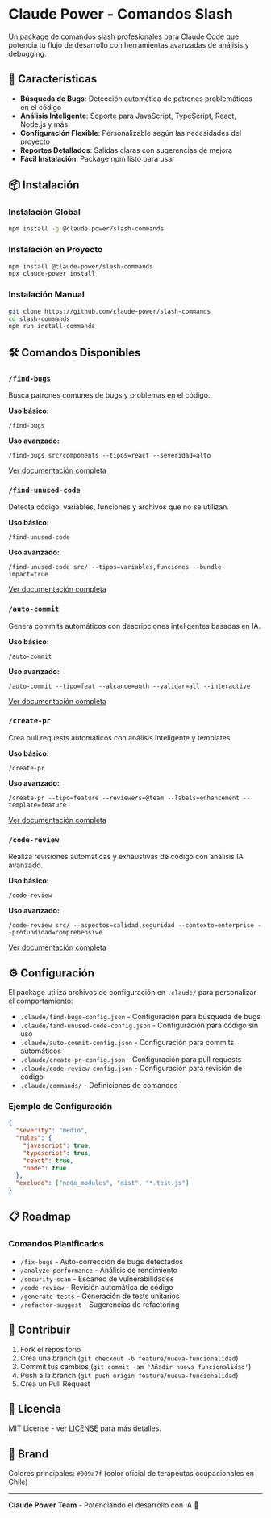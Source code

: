 # Claude Power - Comandos Slash

Un package de comandos slash profesionales para Claude Code que potencia tu flujo de desarrollo con herramientas avanzadas de análisis y debugging.

## 🚀 Características

- **Búsqueda de Bugs**: Detección automática de patrones problemáticos en el código
- **Análisis Inteligente**: Soporte para JavaScript, TypeScript, React, Node.js y más
- **Configuración Flexible**: Personalizable según las necesidades del proyecto
- **Reportes Detallados**: Salidas claras con sugerencias de mejora
- **Fácil Instalación**: Package npm listo para usar

## 📦 Instalación

### Instalación Global
```bash
npm install -g @claude-power/slash-commands
```

### Instalación en Proyecto
```bash
npm install @claude-power/slash-commands
npx claude-power install
```

### Instalación Manual
```bash
git clone https://github.com/claude-power/slash-commands
cd slash-commands
npm run install-commands
```

## 🛠️ Comandos Disponibles

### `/find-bugs`
Busca patrones comunes de bugs y problemas en el código.

**Uso básico:**
```
/find-bugs
```

**Uso avanzado:**
```
/find-bugs src/components --tipos=react --severidad=alto
```

[Ver documentación completa](./commands/find-bugs.md)

### `/find-unused-code`
Detecta código, variables, funciones y archivos que no se utilizan.

**Uso básico:**
```
/find-unused-code
```

**Uso avanzado:**
```
/find-unused-code src/ --tipos=variables,funciones --bundle-impact=true
```

[Ver documentación completa](./commands/find-unused-code.md)

### `/auto-commit`
Genera commits automáticos con descripciones inteligentes basadas en IA.

**Uso básico:**
```
/auto-commit
```

**Uso avanzado:**
```
/auto-commit --tipo=feat --alcance=auth --validar=all --interactive
```

[Ver documentación completa](./commands/auto-commit.md)

### `/create-pr`
Crea pull requests automáticos con análisis inteligente y templates.

**Uso básico:**
```
/create-pr
```

**Uso avanzado:**
```
/create-pr --tipo=feature --reviewers=@team --labels=enhancement --template=feature
```

[Ver documentación completa](./commands/create-pr.md)

### `/code-review`
Realiza revisiones automáticas y exhaustivas de código con análisis IA avanzado.

**Uso básico:**
```
/code-review
```

**Uso avanzado:**
```
/code-review src/ --aspectos=calidad,seguridad --contexto=enterprise --profundidad=comprehensive
```

[Ver documentación completa](./commands/code-review.md)

## ⚙️ Configuración

El package utiliza archivos de configuración en `.claude/` para personalizar el comportamiento:

- `.claude/find-bugs-config.json` - Configuración para búsqueda de bugs
- `.claude/find-unused-code-config.json` - Configuración para código sin uso
- `.claude/auto-commit-config.json` - Configuración para commits automáticos
- `.claude/create-pr-config.json` - Configuración para pull requests
- `.claude/code-review-config.json` - Configuración para revisión de código
- `.claude/commands/` - Definiciones de comandos

### Ejemplo de Configuración

```json
{
  "severity": "medio",
  "rules": {
    "javascript": true,
    "typescript": true,
    "react": true,
    "node": true
  },
  "exclude": ["node_modules", "dist", "*.test.js"]
}
```

## 📋 Roadmap

### Comandos Planificados

- `/fix-bugs` - Auto-corrección de bugs detectados
- `/analyze-performance` - Análisis de rendimiento
- `/security-scan` - Escaneo de vulnerabilidades
- `/code-review` - Revisión automática de código
- `/generate-tests` - Generación de tests unitarios
- `/refactor-suggest` - Sugerencias de refactoring

## 🤝 Contribuir

1. Fork el repositorio
2. Crea una branch (`git checkout -b feature/nueva-funcionalidad`)
3. Commit tus cambios (`git commit -am 'Añadir nueva funcionalidad'`)
4. Push a la branch (`git push origin feature/nueva-funcionalidad`)
5. Crea un Pull Request

## 📝 Licencia

MIT License - ver [LICENSE](../LICENSE) para más detalles.

## 🎯 Brand

Colores principales: `#009a7f` (color oficial de terapeutas ocupacionales en Chile)

---

**Claude Power Team** - Potenciando el desarrollo con IA 🚀 